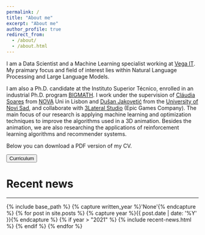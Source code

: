 ```yaml
---
permalink: /
title: "About me"
excerpt: "About me"
author_profile: true
redirect_from: 
  - /about/
  - /about.html
---
```


<p>
I am a Data Scientist and a Machine Learning specialist working at <a href="https://www.vegaitglobal.com/">Vega IT</a>. My praimary focus and field of interest lies within Natural Language Processing and Large Language Models.
</p>
<p>I am also a Ph.D. candidate at the Instituto Superior Técnico, enrolled in an industrial Ph.D. program <a href="http://itn-bigmath.unimi.it/">BIGMATH</a>. I work under the supervision of <a href="https://www.di.fct.unl.pt/en/pessoas/docentes/claudia-alexandra-magalhaes-soares">Cláudia Soares</a> from <a href="https://www.unl.pt/en">NOVA</a> Uni in Lisbon and <a href="https://matematika.pmf.uns.ac.rs/o-nama/imenik/dusan-jakovetic/">Dušan Jakovetić</a> from the <a href="https://www.uns.ac.rs/">University of Novi Sad</a>, and collaborate with <a href="https://www.3lateral.com/">3Lateral Studio</a> (Epic Games Company). The main focus of our research is applying machine learning and optimization techniques to improve the algorithms used in a 3D animation. Besides the animation, we are also researching the applications of reinforcement learning algorithms and recommender systems. </p>

<p> Below you can download a PDF version of my CV. </p>
<button onclick="window.location.href='images/Curriculum.pdf'" type="button" class="btn">Curriculum</button>

# Recent news
------


{% include base_path %}
{% capture written_year %}'None'{% endcapture %}
{% for post in site.posts %}
  {% capture year %}{{ post.date | date: '%Y' }}{% endcapture %}
  {% if year > "2021" %}
	{% include recent-news.html %}
  {% endif %}
{% endfor %}
